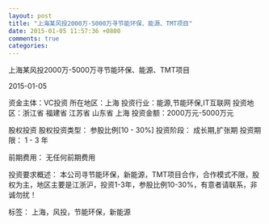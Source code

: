 ```yaml
---
layout: post
title: "上海某风投2000万-5000万寻节能环保、能源、TMT项目"
date: 2015-01-05 11:57:36 +0800
comments: true
categories: 
---
```

上海某风投2000万-5000万寻节能环保、能源、TMT项目



2015-01-05

资金主体：VC投资
所在地区：上海
投资行业：能源,节能环保,IT互联网
投资地区：浙江省 福建省 江苏省 山东省 上海
投资金额：2000万元-5000万元

股权投资
股权投资类型：
                            参股比例[10 - 30%] 
                                                                                投资阶段：
                            成长期,扩张期 
                                                                                                                                        投资期限：
                            1 - 3 年

前期费用：
无任何前期费用

投资要求概述：
本公司寻节能环保，新能源，TMT项目合作，合作模式不限，股权为主，地区主要是江浙沪，投资1-3年，参股比例10-30%，有意者请联系，非诚勿扰！

标签：
上海，风投，节能环保，新能源

